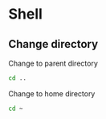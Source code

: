 # Shell

## Change directory

Change to parent directory

```bash
cd ..
```

Change to home directory

```bash
cd ~
```
